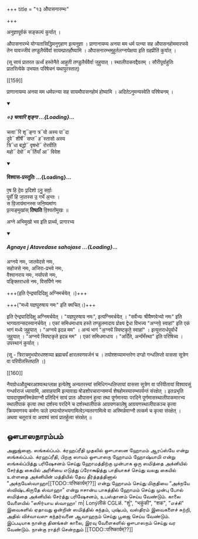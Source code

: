 +++
title = "१३ औपासनारम्भः"

+++

अनुज्ञापूर्वकं सङ्कल्पं कुर्यात् ।

औपासनारम्भे योग्यतासिद्धिमनुगृहाण इत्यनुज्ञा । प्राणानायम्य अनया मम धर्म पत्न्या सह औपासनहोममारप्स्ये तेन यावज्जीवं तण्डुलैर्यवैर्वा सायम्प्रातर्होष्यामि । औपासनारम्भमुहूर्तलग्नापेक्षया इति ग्रहप्रीतिं कुर्यात् ।

(सू सायं प्रातरत ऊर्ध्वं हस्तेनैते आहुती तण्डुलैर्यवैर्वा जुहुयात् । स्थालीपाकवद्दैवतम् । सौरीपूर्वाहुतिः प्रातरित्येके उभयतः परिषेचनं यथापुरस्तात्)

[[159]]

प्राणानायम्य अनया मम धर्मपत्न्या सह सायमौपासनहोमं होष्यामि । अदितेऽनुमन्यस्वेति परिषेचनम् । 

<div class="js_include" includetitle="false" newlevelforh1="5" unfilled url="/vedAH_Rk/shAkalam/saMhitA/vishvAsa-prastutiH/04/058/03_chatvAri_shRngA.md">
<details open><summary><h5>०३ चत्वारि शृङ्गा ...{Loading}...</h5></summary>

चत्वा᳓रि शृ᳓ङ्गा त्र᳓यो अस्य पा᳓दा  
दुवे᳓ शीर्षे᳓ सप्त᳓ ह᳓स्तासो अस्य  
त्रि᳓धा बद्धो᳓ वृषभो᳓ रोरवीति  
महो᳓ देवो᳓ म᳓र्तियाँ आ᳓ विवेश
</details>
</div>
<div class="js_include" newlevelforh1="4" title="विश्वास-प्रस्तुतिः" unfilled url="/vedAH_yajuH/taittirIyam/sArasvata-vibhAgaH/AraNyakam/Rk/vishvAsa-prastutiH/06_mahA-nArAyaNopaniShat/01_04_guNa-kIrtanam/01_eSha_hi.md">
<details open><summary><h4>विश्वास-प्रस्तुतिः ...{Loading}...</h4></summary>

ए॒ष हि दे॒वः प्र॒दिशो ऽनु॒ सर्वाः॒  
पूर्वो॑ हि जा॒तस्स उ॒ गर्भे॑ अ॒न्तः ।  
स वि॒जाय॑मानस्स जनि॒ष्यमा॑णः  
प्र॒त्यङ्मुखा॑स् **तिष्ठति** वि॒श्वतो॑मुखः ॥
</details>
</div>

अग्ने अभिमुखो भव इति प्रार्थ्य, प्रागारभ्य 

<div class="js_include" includetitle="false" newlevelforh1="5" unfilled url="/vedAH_yajuH/taittirIyam/sUtram/ApastambaH/gRhyam/paddhatiH/mantrAdi/agnaye_jAtavedase_sahojase.md">
<details open><summary><h5>Agnaye j Atavedase sahojase ...{Loading}...</h5></summary>

अग्नये नमः, जातवेदसे नमः,  
सहोजसे नमः, अजिरा-प्रभवे नमः,  
वैश्वानराय नमः, नर्यापसे नमः,  
पङ्क्तिराधसे नमः, विसर्पिणे नमः

+++(इति ऐन्द्र्यादिदिक्षु अग्निमर्चयेत् ।)+++

+++("मध्ये यज्ञपुरुषाय नमः" इति क्वचित्।)+++
</details>
</div>  

इति ऐन्द्र्यादिदिक्षु अग्निमर्चयेत् । "यज्ञपुरुषाय नमः", इत्यग्निमर्चयेत् । "सर्वेभ्यः श्रीवैष्णवेभ्यो नमः" इति भागवतान्सदस्यानर्चयेत् । एकां समिधमाधाय हस्ते तण्डुलमादाय प्रोक्ष्य द्वेधा विभज्य "अग्नये॒ स्वाहा॑" इति एकं भागं मध्ये जुहुयात् । "अग्नये इदन्न मम" । अन्यं भागं "अ॒ग्नये॑ स्विष्टकृते॒ स्वाहा॑" । इत्युत्तरार्धपूर्वार्धे जुहुयात् । "अग्नये स्विष्टकृते इदन्न मम" । एकां समिधमाधाय । "अदिँते, अन्वॅमँस्था" इति परिषिच्य । उपस्थानं कुर्यात् ।

(सू - त्रिरात्रमुभयोरधश्शय्या ब्रह्मचर्यं क्षारलवणवर्जनं च । तयोश्शय्यामन्तरेण दण्डो गन्धलिप्तो वाससा सूत्रेण वा परिवीतस्तिष्ठति ।)

[[160]]

नैयग्रोधऔदुम्बरआश्वत्थःप्लाक्ष इत्येतेषु अन्यतरस्यां समिधिगन्धलिप्तायां वाससा सूत्रेण वा परिवीतायां विश्वावसुं गन्धर्वराजं ध्यायामि, आवाहयामि इत्यावाह्य षोडशोपचारान्समर्प्य शेषहोमस्यारम्भपर्यन्तं संरक्षेत् । इतःप्रभृति यावदायुषमस्मिन्नेवाग्नौ प्रतिदिनं सायं प्रातः औपासनं हुत्वा तथा पूर्णमास्याः परदिने पूर्णमासस्थालीपाकमारभ्य स्थालीपाकं कृत्वा तथा दर्शस्य परदिने च दर्शस्थालीपाकं आग्रयणकालेषु आग्रयणस्थालीपाकञ्च कृत्वा क्रियमाणस्य कर्मणः फले दम्पत्योरुभयगामित्वेऽन्यतरगामित्वे वा अस्मिन्नेवाग्नौ तत्कर्म च कृत्वा संरक्षेत् । अथवा चतूरात्रं वा अवश्यं सायं प्रातर्हुत्वा संरक्षेत् ॥

## ஔபாஸநாரம்பம்

அனுஜ்ஞை. ஸங்கல்ப்பம். க்ரஹப்ரீதி முதலில் ஔபாஸன ஹோமம் ஆரப்ஸ்யே என்று ஸங்கல்ப்பம். க்ரஹப்ரீதி, பிறகு ஸாயம் ஔபாஸந ஹோமம் ஹோஷ்யாமி என்று ஸங்கல்ப்பித்து பரிஷேசனம் செய்து ஹோமத்திற்கு முன்பாக ஒரு ஸமித்தை அக்னியில் சேர்த்து கையில் அரிசியை எடுத்து ப்ரோக்ஷித்து பாதியாகச் செய்து வலது கையில் உள்ளதை அக்னியின் மத்தியில் தேவ தீர்த்தத்தினால் "அக்நயேஸ்வாஹா[[TODO::परिष्कार्यम्??]]
என்று ஹோமம் செய்து மிகுதியை “அக்நயே ஸ்விஷ்டகிருதே ஸ்வாஹா” என்று ஈசான்ய பாகத்தில் ஹோமம் செய்து முன்பு போல் ஸமித்தை அக்னியில் சேர்த்து பரிஷேசனம், உபஸ்தானம் செய்ய வேண்டும். காலை வேளையில் “ஸூர்யாய ஸ்வாஹா' m| Lonýलीकं CGLळं. "शुंं", "भकुंकी", "शक", "எச்சி" இவைகளில் ஏதாவது ஒன்றின் ஸமித்தில் கந்தம், புஷ்பம், வஸ்திரம் இவைகளைச் சுற்றி, அதில் விச்வாவஸு கந்தர்வனை ஆவாஹநம் செய்து பூஜை செய்ய வேண்டும். இப்படியாக நான்கு தினங்கள் காலை, இரவு வேளைகளில் ஔபாஸநம் செய்து வர வேண்டும். நான்கு ராத்ரி சென்றதும் [[TODO::परिष्कार्यम्??]]

